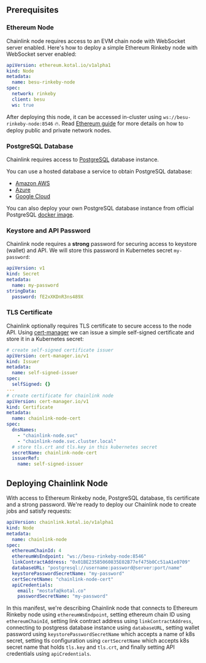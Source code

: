 ## Prerequisites

### Ethereum Node

Chainlink node requires access to an EVM chain node with WebSocket server enabled. Here's how to deploy a simple Ethereum Rinkeby node with WebSocket server enabled:

```yaml
apiVersion: ethereum.kotal.io/v1alpha1
kind: Node
metadata:
  name: besu-rinkeby-node
spec:
  network: rinkeby
  client: besu
  ws: true
```

After deploying this node, it can be accessed in-cluster using `ws://besu-rinkeby-node:8546` 🔥. Read [Ethereum guide](../ethereum/README.md) for more details on how to deploy public and private network nodes.

### PostgreSQL Database

Chainlink requires access to [PostgreSQL](https://www.postgresql.org) database instance.

You can use a hosted database a service to obtain PostgreSQL database:

* [Amazon AWS](https://aws.amazon.com/getting-started/hands-on/create-connect-postgresql-db/)
* [Azure](https://docs.microsoft.com/en-us/azure/postgresql/quickstart-create-server-database-portal)
* [Google Cloud](https://cloud.google.com/community/tutorials/setting-up-postgres)

You can also deploy your own PostgreSQL database instance from official PostgreSQL [docker image](https://hub.docker.com/_/postgres).

### Keystore and API Password

Chainlink node requires a **strong** password for securing access to keystore (wallet) and API. We will store this password in Kubernetes secret `my-password`:

```yaml
apiVersion: v1
kind: Secret
metadata:
  name: my-password
stringData:
  password: fE2xXKDnR3ns489X
```

### TLS Certificate

Chainlink optionally requires TLS certificate to secure access to the node API. Using [cert-manager](https://cert-manager.io) we can issue a simple self-signed certificate and store it in a Kubernetes secret:

```yaml
# create self-signed certificate issuer
apiVersion: cert-manager.io/v1
kind: Issuer
metadata:
  name: self-signed-issuer
spec:
  selfSigned: {}
---
# create certificate for chainlink node
apiVersion: cert-manager.io/v1
kind: Certificate
metadata:
  name: chainlink-node-cert
spec:
  dnsNames:
    - "chainlink-node.svc"
    - "chainlink-node.svc.cluster.local"
  # store tls.crt and tls.key in this kubernetes secret
  secretName: chainlink-node-cert
  issuerRef:
    name: self-signed-issuer
```

## Deploying Chainlink Node

With access to Ethereum Rinkeby node, PostgreSQL database, tls certificate and a strong password. We're ready to deploy our Chainlink node to create jobs and satisfy requests:

```yaml
apiVersion: chainlink.kotal.io/v1alpha1
kind: Node
metadata:
  name: chainlink-node
spec:
  ethereumChainId: 4
  ethereumWsEndpoint: "ws://besu-rinkeby-node:8546"
  linkContractAddress: "0x01BE23585060835E02B77ef475b0Cc51aA1e0709"
  databaseURL: "postgresql://username:password@server:port/name"
  keystorePasswordSecretName: "my-password"
  certSecretName: "chainlink-node-cert"
  apiCredentials:
    email: "mostafa@kotal.co"
    passwordSecretName: "my-password"
```

In this manifest, we're describing Chainlink node that connects to Ethereum Rinkeby node using `ethereumWsEndpoint`, setting ethereum chain ID using `ethereumChainId`, setting link contract address using `linkContractAddress`, connecting to postgress database instance using `databaseURL`, setting wallet password using `keystorePasswordSecretName` which accepts a name of k8s secret, setting tls configuration using `certSecretName` which accepts k8s secret name that holds `tls.key` and `tls.crt`, and finally setting API credentials using `apiCredentials`.


